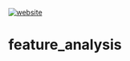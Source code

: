 [![website](https://img.shields.io/badge/blog-post-brightgreen.svg?&style=flat-square&logo=Github&logoColor=white&link=https://suneeta-mall.github.io/2022/06/09/feature_analysis_tsne_vs_umap.html)](https://suneeta-mall.github.io/2022/06/09/feature_analysis_tsne_vs_umap.html)
# feature_analysis
